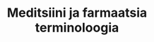 ---
title: Meditsiini ja farmaatsia terminoloogia
title_en: EDQM standard terms
notes: Meditsiini ja farmaatsia terminoloogia (EDQM väljendid)
notes_en: Medical and pharmaceutical terminology
category:
  - Tervis
category_en:
  - Health
resources:
  - name: meditsiini farmaatsia terminoloogia
    url: 'https://standardterms.edqm.eu/'
    format: TMX
    interactive: 'False'
license: OTHER
update_freq: 'http://purl.org/linked-data/sdmx/2009/code#freq-A'
organization: Ravimite Kvaliteedi ja Tervishoiu Euroopa Direktoraat
maintainer_name: ''
maintainer_email: ''
maintainer_phone: ''
date_issued: '21/03/2020'
date_modified: 2020/06/23
---